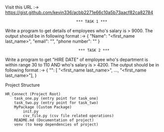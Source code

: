 Visit this URL :-> https://gist.github.com/kevin336/acbb2271e66c10a5b73aacf82ca82784                                      
                            
                                    *** TASK 1 ***

Write a program to get details of employees who's salary is > 9000. The output should be in 
following format :->
                            {
                                "Name": "<first_name last_name>",
                                "email": "<email>",
                                "phone number": "<phone number without DOT>"
                            }

                                     *** TASK 2 ***
                                    
Write a program to get "HIRE DATE" of employee who's department is within range 30 to 110 AND who's salary is > 4200.
The output should be in following format :-> 
                                         {
                                           "<HIRE DATE in YYYY-MM-DD format>": [
                                           "<first_name last_name>", ...,
                                            "<first_name last_name>"],
                                         }

Project Structure

    HR_Connect (Project Root)
        task_one.py (entry point for task_one)
        task_two.py (entry point for task_two)
        MyPackage (Custom Package)
            init.py
            csv_file.py (csv file related operations)
        README.md (Documentation of project)
        venv (to keep dependencies of project)
